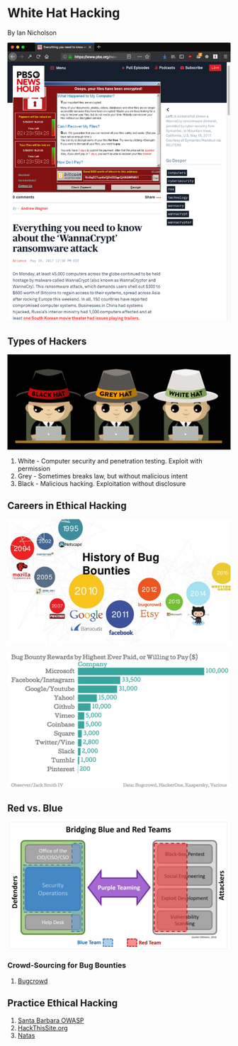# White Hat Hacking

By Ian Nicholson

![wannacrypt](https://github.com/newcoding-bootcamp/white-hat-hacking/blob/master/wannacrypt.png)

## Types of Hackers

![gh](https://github.com/newcoding-bootcamp/white-hat-hacking/blob/master/whitegrayblackhat.jpg)

1. White - Computer security and penetration testing. Exploit with permission
2. Grey - Sometimes breaks law, but without malicious intent
3. Black - Malicious hacking. Exploitation without disclosure


## Careers in Ethical Hacking


![Bug Bounty history](https://github.com/newcoding-bootcamp/white-hat-hacking/blob/master/history%20of%20bug%20bounties.jpg)

![Bug Bounty payouts](https://github.com/newcoding-bootcamp/white-hat-hacking/blob/master/bug-bounty-rewards-by-highest-ever-paid-or-willing-to-pay-company_chartbuilder-1.png)

## Red vs. Blue

![Red Team vs. Blue Team](https://github.com/newcoding-bootcamp/white-hat-hacking/blob/master/red%20vs%20blue.jpg)

### Crowd-Sourcing for Bug Bounties

1. [Bugcrowd](https://www.bugcrowd.com/)

## Practice Ethical Hacking

1. [Santa Barbara OWASP](https://www.meetup.com/Santa-Barbara-OWASP-Chapter/)
1. [HackThisSite.org](https://www.hackthissite.org/)
1. [Natas](http://overthewire.org/wargames/natas/)